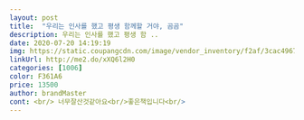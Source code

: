 ```yaml
---
layout: post 
title:  "우리는 인사를 했고 평생 함께할 거야, 곰곰" 
description: 우리는 인사를 했고 평생 함 ..
date: 2020-07-20 14:19:19 
img: https://static.coupangcdn.com/image/vendor_inventory/f2af/3cac496730ef651e6fa0a50a47c2c2a9ee3131e2c17eb094fe2020c9c382.jpg 
linkUrl: http://me2.do/xXQ6l2H0 
categories: [1006] 
color: F361A6 
price: 13500 
author: brandMaster 
cont: <br/> 너무잘산것같아요<br/>좋은책입니다<br/> 
---
```

 